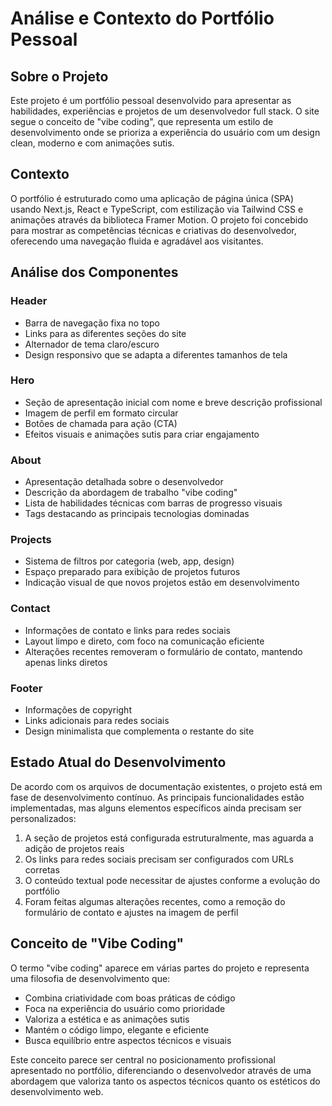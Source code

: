 # Análise e Contexto do Portfólio Pessoal

## Sobre o Projeto
Este projeto é um portfólio pessoal desenvolvido para apresentar as habilidades, experiências e projetos de um desenvolvedor full stack. O site segue o conceito de "vibe coding", que representa um estilo de desenvolvimento onde se prioriza a experiência do usuário com um design clean, moderno e com animações sutis.

## Contexto

O portfólio é estruturado como uma aplicação de página única (SPA) usando Next.js, React e TypeScript, com estilização via Tailwind CSS e animações através da biblioteca Framer Motion. O projeto foi concebido para mostrar as competências técnicas e criativas do desenvolvedor, oferecendo uma navegação fluida e agradável aos visitantes.

## Análise dos Componentes

### Header
- Barra de navegação fixa no topo
- Links para as diferentes seções do site
- Alternador de tema claro/escuro
- Design responsivo que se adapta a diferentes tamanhos de tela

### Hero
- Seção de apresentação inicial com nome e breve descrição profissional
- Imagem de perfil em formato circular
- Botões de chamada para ação (CTA)
- Efeitos visuais e animações sutis para criar engajamento

### About
- Apresentação detalhada sobre o desenvolvedor
- Descrição da abordagem de trabalho "vibe coding"
- Lista de habilidades técnicas com barras de progresso visuais
- Tags destacando as principais tecnologias dominadas

### Projects
- Sistema de filtros por categoria (web, app, design)
- Espaço preparado para exibição de projetos futuros
- Indicação visual de que novos projetos estão em desenvolvimento

### Contact
- Informações de contato e links para redes sociais
- Layout limpo e direto, com foco na comunicação eficiente
- Alterações recentes removeram o formulário de contato, mantendo apenas links diretos

### Footer
- Informações de copyright
- Links adicionais para redes sociais
- Design minimalista que complementa o restante do site

## Estado Atual do Desenvolvimento

De acordo com os arquivos de documentação existentes, o projeto está em fase de desenvolvimento contínuo. As principais funcionalidades estão implementadas, mas alguns elementos específicos ainda precisam ser personalizados:

1. A seção de projetos está configurada estruturalmente, mas aguarda a adição de projetos reais
2. Os links para redes sociais precisam ser configurados com URLs corretas
3. O conteúdo textual pode necessitar de ajustes conforme a evolução do portfólio
4. Foram feitas algumas alterações recentes, como a remoção do formulário de contato e ajustes na imagem de perfil

## Conceito de "Vibe Coding"

O termo "vibe coding" aparece em várias partes do projeto e representa uma filosofia de desenvolvimento que:

- Combina criatividade com boas práticas de código
- Foca na experiência do usuário como prioridade
- Valoriza a estética e as animações sutis
- Mantém o código limpo, elegante e eficiente
- Busca equilíbrio entre aspectos técnicos e visuais

Este conceito parece ser central no posicionamento profissional apresentado no portfólio, diferenciando o desenvolvedor através de uma abordagem que valoriza tanto os aspectos técnicos quanto os estéticos do desenvolvimento web.